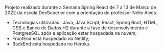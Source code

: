 Projeto realizado durante a Semana Spring React de 7 a 13 de Março de 2022 da 
  escola DevSuperior com a orientação do professor Nelio Alves.
  - Tecnologias utilizadas : Java, Java Script, React, Spring Boot, HTML, CSS
    e Banco de Dados H2 durante a fase de desenvolvimento e PostgresSQL após 
	  a aplicação estar hospedada na nuvem;
  - FrontEnd está hospedado no Netlify;
  - BackEnd está hospedado no Heroku. 
